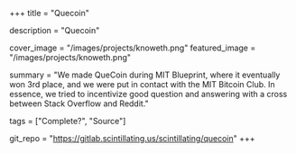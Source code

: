 +++
title = "Quecoin"

description = "Quecoin"

cover_image = "/images/projects/knoweth.png"
featured_image = "/images/projects/knoweth.png"

summary = "We made QueCoin during MIT Blueprint, where it eventually won 3rd place, and we were put in contact with the MIT Bitcoin Club. In essence, we tried to incentivize good question and answering with a cross between Stack Overflow and Reddit." 

tags = ["Complete?", "Source"]


git_repo = "https://gitlab.scintillating.us/scintillating/quecoin"
+++